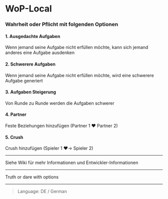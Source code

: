 # WoP-Local

### Wahrheit oder Pflicht mit folgenden Optionen

#### 1. Ausgedachte Aufgaben

Wenn jemand seine Aufgabe nicht erfüllen möchte, kann sich jemand anderes eine Aufgabe ausdenken

#### 2. Schwerere Aufgaben

Wenn jemand seine Aufgabe nicht erfüllen möchte, wird eine schwerere Aufgabe generiert

#### 3. Aufgaben Steigerung

Von Runde zu Runde werden die Aufgaben schwerer

#### 4. Partner

Feste Beziehungen hinzufügen (Partner 1 ❤️ Partner 2)

#### 5. Crush

Crush hinzufügen (Spieler 1 ❤️→ Spieler 2)

---

Siehe Wiki für mehr Informationen und Entwickler-Informationen

---

Truth or dare with options

---

> Language: DE / German
